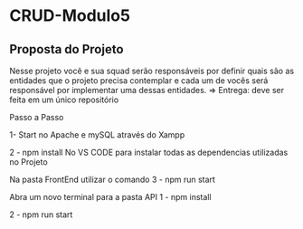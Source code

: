 # CRUD-Modulo5

## Proposta do Projeto
Nesse projeto você e sua squad serão responsáveis por definir quais são as 
entidades que o projeto precisa contemplar e cada um de vocês será responsável 
por implementar uma dessas entidades. ⇒ Entrega: deve ser feita em um único repositório


Passo a Passo

 1- Start no Apache e mySQL através do Xampp

 2 -  npm install 
No VS CODE para instalar todas as dependencias utilizadas no Projeto 

Na pasta FrontEnd utilizar o comando 
 3 - npm run start 
 

Abra um novo terminal para a pasta API
 1 - npm install 

 2 - npm run start 


